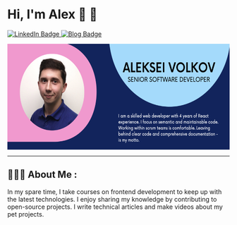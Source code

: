 # Hi, I'm Alex 👋 💾

<div id="badges">
  <a href="https://www.linkedin.com/in/2plus2is4/">
    <img src="https://img.shields.io/badge/LinkedIn-blue?style=for-the-badge&logo=linkedin&logoColor=white" alt="LinkedIn Badge"/>
  </a>
  <a href="https://js.garden">
    <img src="https://img.shields.io/badge/blog-js.garden-black?style=for-the-badge" alt="Blog Badge"/>
  </a>
</div>

<a href="https://www.linkedin.com/in/2plus2is4/"><img align="center" src="https://github.com/slimcandy/slimcandy/raw/main/src/images/alex-cv.png" height="240" alt="Aleksei Volkov CV screen shot" /></a>

---

## 👨🏻‍💻 About Me :

In my spare time, I take courses on frontend development to keep up with the latest technologies. I enjoy sharing my knowledge by contributing to open-source projects. I write technical articles and make videos about my pet projects.
